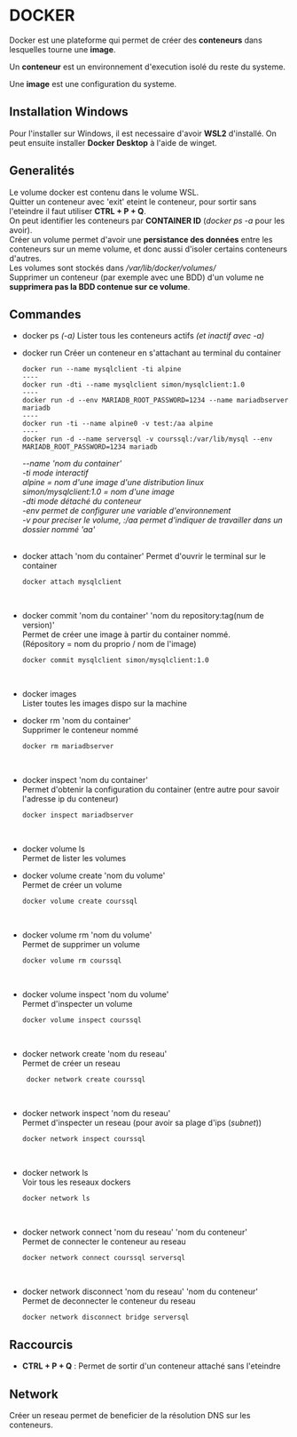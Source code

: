 # DOCKER

Docker est une plateforme qui permet de créer des **conteneurs** dans lesquelles tourne une **image**.

Un **conteneur** est un environnement d'execution isolé du reste du systeme.

Une **image** est une configuration du systeme.

## Installation Windows

Pour l'installer sur Windows, il est necessaire d'avoir **WSL2** d'installé.
On peut ensuite installer **Docker Desktop** à l'aide de winget.

## Generalités
Le volume docker est contenu dans le volume WSL.  
Quitter un conteneur avec 'exit' eteint le conteneur, pour sortir sans l'eteindre il faut utiliser **CTRL + P + Q**.  
On peut identifier les conteneurs par **CONTAINER ID** (*docker ps -a* pour les avoir).  
Créer un volume permet d'avoir une **persistance des données** entre les conteneurs sur un meme volume, et donc aussi d'isoler certains conteneurs d'autres.  
Les volumes sont stockés dans */var/lib/docker/volumes/*  
Supprimer un conteneur (par exemple avec une BDD) d'un volume ne **supprimera pas la BDD contenue sur ce volume**.  

## Commandes

- docker ps *(-a)*
    Lister tous les conteneurs actifs *(et inactif avec -a)*
    <br>

- docker run 
    Créer un conteneur en s'attachant au terminal du container
    ``` 
    docker run --name mysqlclient -ti alpine
    ----
    docker run -dti --name mysqlclient simon/mysqlclient:1.0
    ----
    docker run -d --env MARIADB_ROOT_PASSWORD=1234 --name mariadbserver mariadb
    ----
    docker run -ti --name alpine0 -v test:/aa alpine 
    ----
    docker run -d --name serversql -v courssql:/var/lib/mysql --env MARIADB_ROOT_PASSWORD=1234 mariadb
    ```

    *--name 'nom du container'*  
    *-ti mode interactif*  
    *alpine = nom d'une image d'une distribution linux*  
    *simon/mysqlclient:1.0 = nom d'une image*  
    *-dti mode détaché du conteneur*  
    *-env permet de configurer une variable d'environnement*  
    *-v pour preciser le volume, :/aa permet d'indiquer de travailler dans un dossier nommé 'aa'*  
    <br>

- docker attach 'nom du container'
    Permet d'ouvrir le terminal sur le container
    ```
    docker attach mysqlclient
    ```
    <br>

- docker commit 'nom du container' 'nom du repository:tag(num de version)'  
    Permet de créer une image à partir du container nommé.  
    (Répository = nom du proprio / nom de l'image)  
    ```
    docker commit mysqlclient simon/mysqlclient:1.0 
    ```
    <br>

- docker images  
    Lister toutes les images dispo sur la machine
    <br>

- docker rm 'nom du container'  
    Supprimer le conteneur nommé
    ```
    docker rm mariadbserver
    ```
    <br>

- docker inspect 'nom du container'  
    Permet d'obtenir la configuration du container (entre autre pour savoir l'adresse ip du conteneur)
    ```
    docker inspect mariadbserver
    ```
    <br>

- docker volume ls  
    Permet de lister les volumes
    <br>
    
- docker volume create 'nom du volume'  
    Permet de créer un volume
    ```
    docker volume create courssql
    ```
    <br>

- docker volume rm 'nom du volume'  
    Permet de supprimer un volume
    ```
    docker volume rm courssql
    ```
    <br>

- docker volume inspect 'nom du volume'  
    Permet d'inspecter un volume
    ```
    docker volume inspect courssql
    ```
    <br>

- docker network create 'nom du reseau'  
    Permet de créer un reseau
    ```
     docker network create courssql
    ```
    <br>

- docker network inspect 'nom du reseau'  
    Permet d'inspecter un reseau (pour avoir sa plage d'ips (*subnet*))
    ```
    docker network inspect courssql
    ```
    <br>

- docker network ls  
    Voir tous les reseaux dockers
    ```
    docker network ls
    ```
    <br>

- docker network connect 'nom du reseau' 'nom du conteneur'  
    Permet de connecter le conteneur au reseau
    ```
    docker network connect courssql serversql
    ```
    <br>

- docker network disconnect 'nom du reseau' 'nom du conteneur'  
    Permet de deconnecter le conteneur du reseau 
    ```
    docker network disconnect bridge serversql
    ```

## Raccourcis

- **CTRL + P + Q** : Permet de sortir d'un conteneur attaché sans l'eteindre

## Network

Créer un reseau permet de beneficier de la résolution DNS sur les conteneurs.

